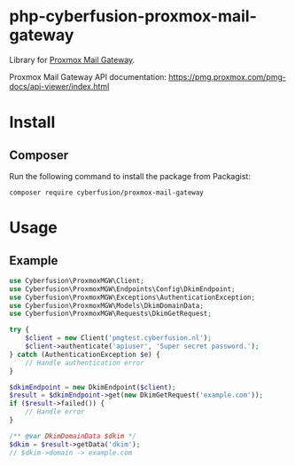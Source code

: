 # php-cyberfusion-proxmox-mail-gateway

Library for [Proxmox Mail Gateway](https://www.proxmox.com/en/proxmox-mail-gateway/overview).

Proxmox Mail Gateway API documentation: https://pmg.proxmox.com/pmg-docs/api-viewer/index.html

# Install

## Composer

Run the following command to install the package from Packagist:

    composer require cyberfusion/proxmox-mail-gateway

# Usage

## Example

```php
use Cyberfusion\ProxmoxMGW\Client;
use Cyberfusion\ProxmoxMGW\Endpoints\Config\DkimEndpoint;
use Cyberfusion\ProxmoxMGW\Exceptions\AuthenticationException;
use Cyberfusion\ProxmoxMGW\Models\DkimDomainData;
use Cyberfusion\ProxmoxMGW\Requests\DkimGetRequest;

try {
    $client = new Client('pmgtest.cyberfusion.nl');
    $client->authenticate('apiuser', 'Super secret password.');
} catch (AuthenticationException $e) {
    // Handle authentication error
}

$dkimEndpoint = new DkimEndpoint($client);
$result = $dkimEndpoint->get(new DkimGetRequest('example.com'));
if ($result->failed()) {
    // Handle error
}

/** @var DkimDomainData $dkim */
$dkim = $result->getData('dkim');
// $dkim->domain -> example.com
```